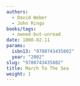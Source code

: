 ```yaml
---
authors:
  - David Weber
  - John Ringo
books/tags:
  - owned-but-unread
date: 1800-02-11
params:
  isbn13: "9780743435802"
  year: "2002"
slug: "9780743435802"
title: March To The Sea
weight: 1
---
```


<!--more-->
